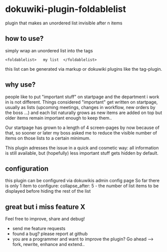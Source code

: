 # dokuwiki-plugin-foldablelist
plugin that makes an unordered list invisible after n items

## how to use?
simply wrap an unordered list into the tags

`<foldablelist>  
  my list 
</foldablelist>`

this list can be generated via markup or dokuwiki plugins like the tag-plugin.

## why use?
people like to put "important stuff" on startpage and the department i work in is not different.
Things considered "important" get written on startpage, usually as lists (upcoming meetings, changes in workflow, new orders by the boss ...)
and each list naturally grows as new items are added on top but older items remain important enough to keep them..

Our startpage has grown to a length of 4 screen-pages by now because of that, so sooner
or later my boss asked me to reduce the visible number of items on those lists to
a certain minimum.    

This plugin adresses the issue in a quick and cosmetic way: 
all information is still available, but (hopefully) less important stuff gets hidden by default.
      
## configuration
this plugin can be configured via dokuwikis admin config page
So far there is only 1 item to configure:
collapse_after: 5 - the number of list items to be displayed before hiding the rest of the list

## great but i miss feature X 
Feel free to improve, share and debug!

* send me feature requests
* found a bug? please report at github
* you are a programmer and want to improve the plugin? 
Go ahead --> fork, rewrite, enhance and extend..   

